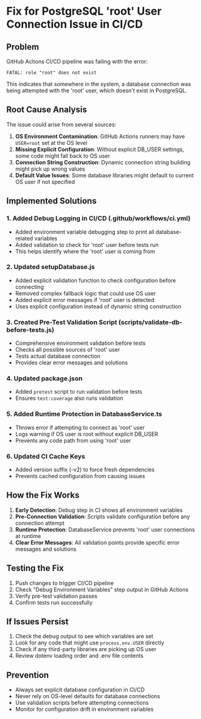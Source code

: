# Fix for PostgreSQL 'root' User Connection Issue in CI/CD

## Problem
GitHub Actions CI/CD pipeline was failing with the error:
```
FATAL: role "root" does not exist
```

This indicates that somewhere in the system, a database connection was being attempted with the 'root' user, which doesn't exist in PostgreSQL.

## Root Cause Analysis
The issue could arise from several sources:
1. **OS Environment Contamination**: GitHub Actions runners may have `USER=root` set at the OS level
2. **Missing Explicit Configuration**: Without explicit DB_USER settings, some code might fall back to OS user
3. **Connection String Construction**: Dynamic connection string building might pick up wrong values
4. **Default Value Issues**: Some database libraries might default to current OS user if not specified

## Implemented Solutions

### 1. Added Debug Logging in CI/CD (.github/workflows/ci.yml)
- Added environment variable debugging step to print all database-related variables
- Added validation to check for 'root' user before tests run
- This helps identify where the 'root' user is coming from

### 2. Updated setupDatabase.js
- Added explicit validation function to check configuration before connecting
- Removed complex fallback logic that could use OS user
- Added explicit error messages if 'root' user is detected
- Uses explicit configuration instead of dynamic string construction

### 3. Created Pre-Test Validation Script (scripts/validate-db-before-tests.js)
- Comprehensive environment validation before tests
- Checks all possible sources of 'root' user
- Tests actual database connection
- Provides clear error messages and solutions

### 4. Updated package.json
- Added `pretest` script to run validation before tests
- Ensures `test:coverage` also runs validation

### 5. Added Runtime Protection in DatabaseService.ts
- Throws error if attempting to connect as 'root' user
- Logs warning if OS user is root without explicit DB_USER
- Prevents any code path from using 'root' user

### 6. Updated CI Cache Keys
- Added version suffix (-v2) to force fresh dependencies
- Prevents cached configuration from causing issues

## How the Fix Works

1. **Early Detection**: Debug step in CI shows all environment variables
2. **Pre-Connection Validation**: Scripts validate configuration before any connection attempt
3. **Runtime Protection**: DatabaseService prevents 'root' user connections at runtime
4. **Clear Error Messages**: All validation points provide specific error messages and solutions

## Testing the Fix

1. Push changes to trigger CI/CD pipeline
2. Check "Debug Environment Variables" step output in GitHub Actions
3. Verify pre-test validation passes
4. Confirm tests run successfully

## If Issues Persist

1. Check the debug output to see which variables are set
2. Look for any code that might use `process.env.USER` directly
3. Check if any third-party libraries are picking up OS user
4. Review dotenv loading order and .env file contents

## Prevention

- Always set explicit database configuration in CI/CD
- Never rely on OS-level defaults for database connections
- Use validation scripts before attempting connections
- Monitor for configuration drift in environment variables